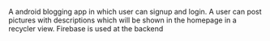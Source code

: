 A android blogging app in which user can signup and login. A user can post pictures with descriptions which will be shown in the homepage in 
a recycler view.
Firebase is used at the backend
